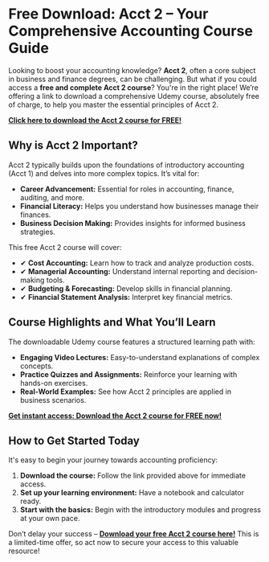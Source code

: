 # Free Download: Acct 2 – Your Comprehensive Accounting Course Guide

Looking to boost your accounting knowledge? **Acct 2**, often a core subject in business and finance degrees, can be challenging. But what if you could access a **free and complete Acct 2 course**? You're in the right place! We’re offering a link to download a comprehensive Udemy course, absolutely free of charge, to help you master the essential principles of Acct 2.

[**Click here to download the Acct 2 course for FREE!**](https://udemywork.com/acct-2)

## Why is Acct 2 Important?

Acct 2 typically builds upon the foundations of introductory accounting (Acct 1) and delves into more complex topics. It’s vital for:

*   **Career Advancement:** Essential for roles in accounting, finance, auditing, and more.
*   **Financial Literacy:** Helps you understand how businesses manage their finances.
*   **Business Decision Making:** Provides insights for informed business strategies.

This free Acct 2 course will cover:

*   ✔ **Cost Accounting:** Learn how to track and analyze production costs.
*   ✔ **Managerial Accounting:** Understand internal reporting and decision-making tools.
*   ✔ **Budgeting & Forecasting:** Develop skills in financial planning.
*   ✔ **Financial Statement Analysis:** Interpret key financial metrics.

## Course Highlights and What You’ll Learn

The downloadable Udemy course features a structured learning path with:

*   **Engaging Video Lectures:** Easy-to-understand explanations of complex concepts.
*   **Practice Quizzes and Assignments:** Reinforce your learning with hands-on exercises.
*   **Real-World Examples:** See how Acct 2 principles are applied in business scenarios.

[**Get instant access: Download the Acct 2 course for FREE now!**](https://udemywork.com/acct-2)

## How to Get Started Today

It's easy to begin your journey towards accounting proficiency:

1.  **Download the course:** Follow the link provided above for immediate access.
2.  **Set up your learning environment:** Have a notebook and calculator ready.
3.  **Start with the basics:** Begin with the introductory modules and progress at your own pace.

Don’t delay your success – **[Download your free Acct 2 course here!](https://udemywork.com/acct-2)** This is a limited-time offer, so act now to secure your access to this valuable resource!
